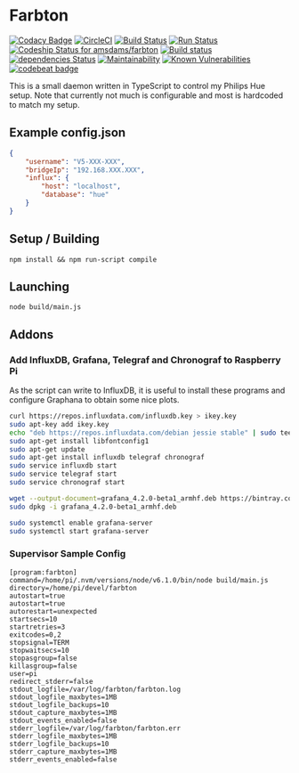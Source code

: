 # Farbton

[![Codacy Badge](https://api.codacy.com/project/badge/Grade/7efbc14b733442bfb0bf26f5643bec72)](https://app.codacy.com/app/amsdams/farbton?utm_source=github.com&utm_medium=referral&utm_content=amsdams/farbton&utm_campaign=badger)
[![CircleCI](https://circleci.com/gh/amsdams/farbton.svg?style=svg)](https://circleci.com/gh/amsdams/farbton)
[![Build Status](https://travis-ci.org/amsdams/farbton.svg?branch=master)](https://travis-ci.org/amsdams/farbton)
[![Run Status](https://api.shippable.com/projects/5b409da31e57690700751750/badge?branch=master)](https://app.shippable.com/github/amsdams/farbton)
[ ![Codeship Status for amsdams/farbton](https://app.codeship.com/projects/6db89b00-6401-0136-f3cd-761b5b8f694f/status?branch=master)](https://app.codeship.com/projects/297073)
[![Build status](https://ci.appveyor.com/api/projects/status/vxikpr6nhdvekqok?svg=true)](https://ci.appveyor.com/project/amsdams/farbton)
[![dependencies Status](https://david-dm.org/amsdams/farbton/status.svg)](https://david-dm.org/amsdams/farbton)
[![Maintainability](https://api.codeclimate.com/v1/badges/af4d357616fb18f983f0/maintainability)](https://codeclimate.com/github/amsdams/farbton/maintainability)
[![Known Vulnerabilities](https://snyk.io/test/github/amsdams/farbton/badge.svg?targetFile=package.json)](https://snyk.io/test/github/amsdams/farbton?targetFile=package.json)
[![codebeat badge](https://codebeat.co/badges/2a824828-e0ca-46e5-b004-8f3007b88fd2)](https://codebeat.co/projects/github-com-amsdams-farbton-master)

This is a small daemon written in TypeScript to control my Philips Hue setup. Note that currently
not much is configurable and most is hardcoded to match my setup.

## Example config.json

```json
{
    "username": "V5-XXX-XXX",
    "bridgeIp": "192.168.XXX.XXX",
    "influx": {
        "host": "localhost",
        "database": "hue"
    }
}
```

## Setup / Building

```
npm install && npm run-script compile
```

## Launching

```
node build/main.js
```

## Addons

### Add InfluxDB, Grafana, Telegraf and Chronograf to Raspberry Pi

As the script can write to InfluxDB, it is useful to install these programs and configure Graphana
to obtain some nice plots.

```bash
curl https://repos.influxdata.com/influxdb.key > ikey.key
sudo apt-key add ikey.key
echo "deb https://repos.influxdata.com/debian jessie stable" | sudo tee /etc/apt/sources.list.d/influxdb.list
sudo apt-get install libfontconfig1
sudo apt-get update
sudo apt-get install influxdb telegraf chronograf
sudo service influxdb start
sudo service telegraf start
sudo service chronograf start

wget --output-document=grafana_4.2.0-beta1_armhf.deb https://bintray.com/fg2it/deb/download_file?file_path=testing%2Fg%2Fgrafana_4.2.0-beta1_armhf.deb
sudo dpkg -i grafana_4.2.0-beta1_armhf.deb

sudo systemctl enable grafana-server
sudo systemctl start grafana-server
```

### Supervisor Sample Config

```
[program:farbton]
command=/home/pi/.nvm/versions/node/v6.1.0/bin/node build/main.js
directory=/home/pi/devel/farbton
autostart=true
autostart=true
autorestart=unexpected
startsecs=10
startretries=3
exitcodes=0,2
stopsignal=TERM
stopwaitsecs=10
stopasgroup=false
killasgroup=false
user=pi
redirect_stderr=false
stdout_logfile=/var/log/farbton/farbton.log
stdout_logfile_maxbytes=1MB
stdout_logfile_backups=10
stdout_capture_maxbytes=1MB
stdout_events_enabled=false
stderr_logfile=/var/log/farbton/farbton.err
stderr_logfile_maxbytes=1MB
stderr_logfile_backups=10
stderr_capture_maxbytes=1MB
stderr_events_enabled=false
```
